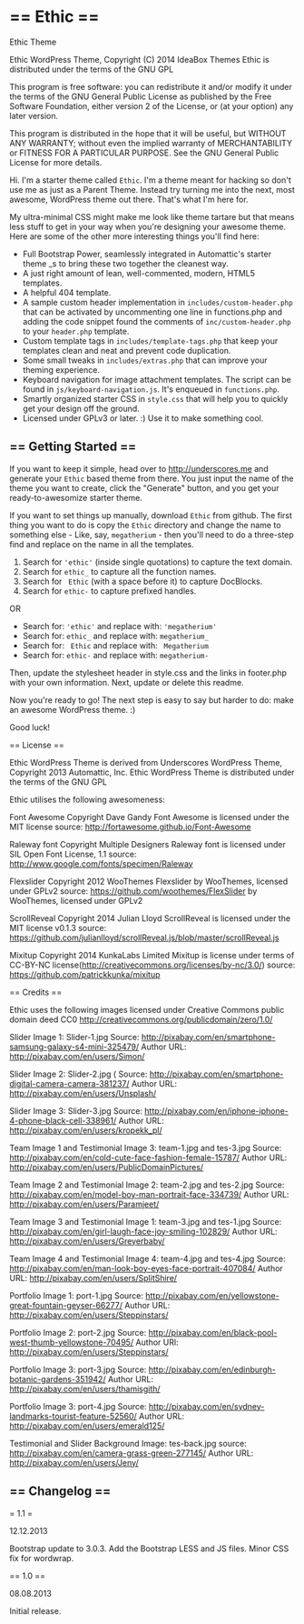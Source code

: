 == Ethic ==
=========

Ethic Theme

Ethic WordPress Theme, Copyright (C) 2014 IdeaBox Themes
Ethic is distributed under the terms of the GNU GPL

This program is free software: you can redistribute it and/or modify
it under the terms of the GNU General Public License as published by
the Free Software Foundation, either version 2 of the License, or
(at your option) any later version.

This program is distributed in the hope that it will be useful,
but WITHOUT ANY WARRANTY; without even the implied warranty of
MERCHANTABILITY or FITNESS FOR A PARTICULAR PURPOSE.  See the
GNU General Public License for more details.


Hi. I'm a starter theme called `Ethic`. I'm a theme meant for hacking so don't use me as just as a Parent Theme. Instead try turning me into the next, most awesome, WordPress theme out there. That's what I'm here for.

My ultra-minimal CSS might make me look like theme tartare but that means less stuff to get in your way when you're designing your awesome theme. Here are some of the other more interesting things you'll find here:

* Full Bootstrap Power, seamlessly integrated in Automattic's starter theme _s to bring these two together the cleanest way.
* A just right amount of lean, well-commented, modern, HTML5 templates.
* A helpful 404 template.
* A sample custom header implementation in `includes/custom-header.php` that can be activated by uncommenting one line in functions.php and adding the code snippet found the comments of `inc/custom-header.php` to your `header.php` template.
* Custom template tags in `includes/template-tags.php` that keep your templates clean and neat and prevent code duplication.
* Some small tweaks in `includes/extras.php` that can improve your theming experience.
* Keyboard navigation for image attachment templates. The script can be found in `js/keyboard-navigation.js`. It's enqueued in `functions.php`.
* Smartly organized starter CSS in `style.css` that will help you to quickly get your design off the ground.
* Licensed under GPLv3 or later. :) Use it to make something cool.

== Getting Started ==
---------------------

If you want to keep it simple, head over to http://underscores.me and generate your `Ethic` based theme from there. You just input the name of the theme you want to create, click the "Generate" button, and you get your ready-to-awesomize starter theme.

If you want to set things up manually, download `Ethic` from github. The first thing you want to do is copy the `Ethic` directory and change the name to something else - Like, say, `megatherium` - then you'll need to do a three-step find and replace on the name in all the templates.

1. Search for `'ethic'` (inside single quotations) to capture the text domain.
2. Search for `ethic_` to capture all the function names.
3. Search for <code>&nbsp;Ethic</code> (with a space before it) to capture DocBlocks.
4. Search for `ethic-` to capture prefixed handles.

OR

* Search for: `'ethic'` and replace with: `'megatherium'`
* Search for: `ethic_` and replace with: `megatherium_`
* Search for: <code>&nbsp;Ethic</code> and replace with: <code>&nbsp;Megatherium</code>
* Search for: `ethic-` and replace with: `megatherium-`

Then, update the stylesheet header in style.css and the links in footer.php with your own information. Next, update or delete this readme.

Now you're ready to go! The next step is easy to say but harder to do: make an awesome WordPress theme. :)

Good luck!


== License ==

Ethic WordPress Theme is derived from Underscores WordPress Theme, Copyright 2013 Automattic, Inc.
Ethic WordPress Theme is distributed under the terms of the GNU GPL

Ethic utilises the following awesomeness:

Font Awesome Copyright Dave Gandy
Font Awesome is licensed under the MIT license
source: http://fortawesome.github.io/Font-Awesome

Raleway font Copyright Multiple Designers
Raleway font is licensed under SIL Open Font License, 1.1
source: http://www.google.com/fonts/specimen/Raleway

Flexslider Copyright 2012 WooThemes
Flexslider by WooThemes, licensed under GPLv2 
source: https://github.com/woothemes/FlexSlider by WooThemes, licensed under GPLv2

ScrollReveal Copyright 2014 Julian Lloyd
ScrollReveal is licensed under the MIT license v0.1.3
source: https://github.com/julianlloyd/scrollReveal.js/blob/master/scrollReveal.js
 
Mixitup Copyright 2014 KunkaLabs Limited
Mixitup is license under terms of CC-BY-NC license(http://creativecommons.org/licenses/by-nc/3.0/)
source: https://github.com/patrickkunka/mixitup

== Credits ==

Ethic uses the following images licensed under Creative Commons public domain deed CC0
http://creativecommons.org/publicdomain/zero/1.0/

Slider Image 1: Slider-1.jpg 
Source: http://pixabay.com/en/smartphone-samsung-galaxy-s4-mini-325479/
Author URL: http://pixabay.com/en/users/Simon/

Slider Image 2: Slider-2.jpg (
Source: http://pixabay.com/en/smartphone-digital-camera-camera-381237/
Author URL: http://pixabay.com/en/users/Unsplash/

Slider Image 3: Slider-3.jpg 
Source: http://pixabay.com/en/iphone-iphone-4-phone-black-cell-338961/
Author URL: http://pixabay.com/en/users/kropekk_pl/

Team Image 1 and Testimonial Image 3: team-1.jpg and tes-3.jpg 
Source: http://pixabay.com/en/cold-cute-face-fashion-female-15787/
Author URL: http://pixabay.com/en/users/PublicDomainPictures/

Team Image 2 and Testimonial Image 2: team-2.jpg and tes-2.jpg 
Source: http://pixabay.com/en/model-boy-man-portrait-face-334739/
Author URL: http://pixabay.com/en/users/Paramjeet/

Team Image 3 and Testimonial Image 1: team-3.jpg and tes-1.jpg 
Source: http://pixabay.com/en/girl-laugh-face-joy-smiling-102829/
Author URL: http://pixabay.com/en/users/Greyerbaby/

Team Image 4 and Testimonial Image 4: team-4.jpg and tes-4.jpg 
Source: http://pixabay.com/en/man-look-boy-eyes-face-portrait-407084/
Author URL: http://pixabay.com/en/users/SplitShire/

Portfolio Image 1: port-1.jpg 
Source: http://pixabay.com/en/yellowstone-great-fountain-geyser-66277/
Author URL: http://pixabay.com/en/users/Steppinstars/

Portfolio Image 2: port-2.jpg 
Source: http://pixabay.com/en/black-pool-west-thumb-yellowstone-70495/
Author URl: http://pixabay.com/en/users/Steppinstars/

Portfolio Image 3: port-3.jpg 
Source: http://pixabay.com/en/edinburgh-botanic-gardens-351942/
Author URL: http://pixabay.com/en/users/thamisgith/

Portfolio Image 3: port-4.jpg 
Source: http://pixabay.com/en/sydney-landmarks-tourist-feature-52560/
Author URL: http://pixabay.com/en/users/emerald125/

Testimonial and Slider Background Image: tes-back.jpg
source: http://pixabay.com/en/camera-grass-green-277145/
Author URL: http://pixabay.com/en/users/Jeny/

== Changelog ==
---------------

= 1.1 =

12.12.2013

Bootstrap update to 3.0.3.
Add the Bootstrap LESS and JS files.
Minor CSS fix for wordwrap.

== 1.0 ==

08.08.2013

Initial release.


